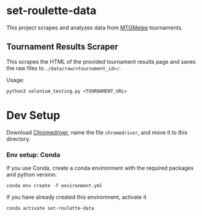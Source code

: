 # set-roulette-data
This project scrapes and analyzes data from [MTGMelee](http://mtgmelee.com)
tournaments.

## Tournament Results Scraper
This scrapes the HTML of the provided tournament results page and saves the raw
files to `./data/raw/<tournament_id>/`.

Usage:
```
python3 selenium_testing.py <TOURNAMENT_URL>
```

# Dev Setup
Download [Chromedriver](https://chromedriver.chromium.org/downloads), name the
file `chromedriver`, and move it to this directory.

### Env setup: Conda
If you use Conda, create a conda environment with the required packages and
python version:
```
conda env create -f environment.yml
```

If you have already created this environment, activate it
```
conda activate set-roulette-data
```
